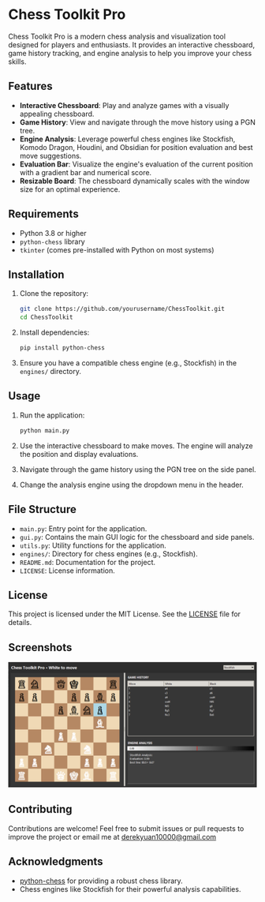 # Chess Toolkit Pro

Chess Toolkit Pro is a modern chess analysis and visualization tool designed for players and enthusiasts. It provides an interactive chessboard, game history tracking, and engine analysis to help you improve your chess skills.

## Features

- **Interactive Chessboard**: Play and analyze games with a visually appealing chessboard.
- **Game History**: View and navigate through the move history using a PGN tree.
- **Engine Analysis**: Leverage powerful chess engines like Stockfish, Komodo Dragon, Houdini, and Obsidian for position evaluation and best move suggestions.
- **Evaluation Bar**: Visualize the engine's evaluation of the current position with a gradient bar and numerical score.
- **Resizable Board**: The chessboard dynamically scales with the window size for an optimal experience.

## Requirements

- Python 3.8 or higher
- `python-chess` library
- `tkinter` (comes pre-installed with Python on most systems)

## Installation

1. Clone the repository:
   ```bash
   git clone https://github.com/yourusername/ChessToolkit.git
   cd ChessToolkit
   ```

2. Install dependencies:
   ```bash
   pip install python-chess
   ```

3. Ensure you have a compatible chess engine (e.g., Stockfish) in the `engines/` directory.

## Usage

1. Run the application:
   ```bash
   python main.py
   ```

2. Use the interactive chessboard to make moves. The engine will analyze the position and display evaluations.

3. Navigate through the game history using the PGN tree on the side panel.

4. Change the analysis engine using the dropdown menu in the header.

## File Structure

- `main.py`: Entry point for the application.
- `gui.py`: Contains the main GUI logic for the chessboard and side panels.
- `utils.py`: Utility functions for the application.
- `engines/`: Directory for chess engines (e.g., Stockfish).
- `README.md`: Documentation for the project.
- `LICENSE`: License information.

## License

This project is licensed under the MIT License. See the [LICENSE](LICENSE) file for details.

## Screenshots

![Chess Toolkit Pro Screenshot](Screenshots/betaversion1.png)

## Contributing

Contributions are welcome! Feel free to submit issues or pull requests to improve the project or email me at derekyuan10000@gmail.com

## Acknowledgments

- [python-chess](https://python-chess.readthedocs.io/) for providing a robust chess library.
- Chess engines like Stockfish for their powerful analysis capabilities.
